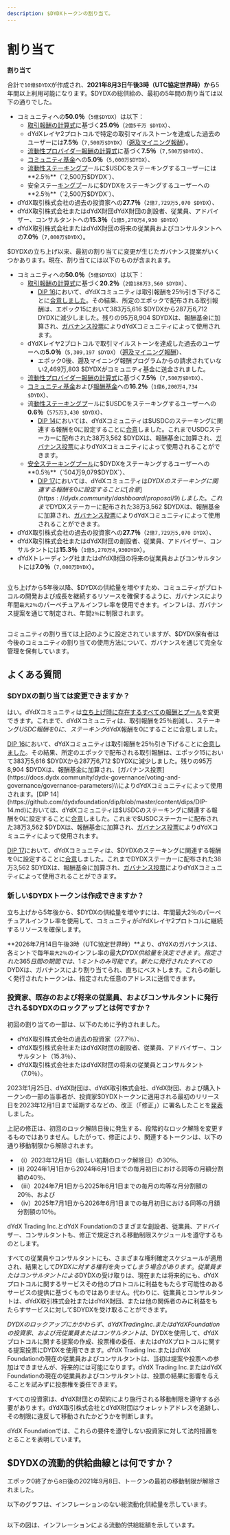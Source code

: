 ```yaml
---
description: $DYDXトークンの割り当て。
---
```


# 割り当て

**割り当て**

合計`で10億$DYDX`が作成され、**2021年8月3日午後3時（UTC協定世界時）から**5年間以上利用可能になります。$DYDXの総供給の、最初の5年間の割り当ては以下の通りでした。

* コミュニティへの**50.0％**（`5億$DYDX`）は以下：
  * [取引報酬の計算式](https://docs.dydx.community/dydx-governance/rewards/trading-rewards)に基づく**25.0％**（`2億5千万 $DYDX`）、
  * dYdXレイヤ2プロトコルで特定の取引マイルストーンを達成した過去のユーザーには**7.5％**（`7,500万$DYDX`）（[遡及マイニング報酬](https://docs.dydx.community/dydx-governance/rewards/retroactive-mining-rewards)）。
  * [流動性プロバイダー報酬の計算式](https://docs.dydx.community/dydx-governance/rewards/liquidity-provider-rewards)に基づく**7.5％**（`7,500万$DYDX`）、
  * [コミュニティ基金](https://docs.dydx.community/dydx-governance/start-here/community-treasury/)への**5.0％**（`5,000万$DYDX`）、
  * [流動性ステーキングプ](https://docs.dydx.community/dydx-governance/staking-pools/liquidity-staking-pool)ールに$USDCをステーキングするユーザーには**2.5％**（`2,500万$DYDX`）、
  * 安全ステー[キングプ](https://docs.dydx.community/dydx-governance/staking-pools/safety-staking-pool)ールに$DYDXをステーキングするユーザーへの**2.5％**（`2,500万$DYDX`）、
* dYdX取引株式会社の過去の投資家への**27.7％**（`2億7,729万5,070 $DYDX`）、
* dYdX取引株式会社またはdYdX財団dYdX財団の創設者、従業員、アドバイザー、コンサルタントへの**15.3％**（`1億5,270万4,930 $DYDX`）
* dYdX取引株式会社またはdYdX財団の将来の従業員およびコンサルタントへの**7.0％**（`7,000万$DYDX`）。

$DYDXの立ち上げ以来、最初の割り当てに変更が生じたガバナンス提案がいくつかあります。現在、割り当てには以下のものが含まれます。

* コミュニティへの**50.0％**（`5億$DYDX`）は以下：
  * [取引報酬の計算式](https://docs.dydx.community/dydx-governance/rewards/trading-rewards)に基づく**20.2％**（`2億188万3,560 $DYDX`）、
    * [DIP 16](https://github.com/dydxfoundation/dip/blob/master/content/dips/DIP-16.md)において、dYdXコミュニティは取引報酬を25％引き下げることに[合意しました](https://dydx.community/dashboard/proposal/8)。その結果、所定のエポックで配布される取引報酬は、エポック15において383万5,616 $DYDXから287万6,712 DYDXに減少しました。残りの95万8,904 $DYDXは、報酬基金に加算され、[ガバナンス投票](https://docs.dydx.community/dydx-governance/voting-and-governance/governance-parameters)によりdYdXコミュニティによって使用されます。
  * dYdXレイヤ2プロトコルで取引マイルストーンを達成した過去のユーザーへの**5.0％**（`5,309,197 $DYDX`）（[遡及マイニング報酬](../rewards/retroactive-mining-rewards.md)）、
    * エポック0後、遡及マイニング報酬プログラムからの請求されていない2,469万,803 $DYDXがコミュニティ基金に送金されました。
  * [流動性プロバイダー報酬の計算式](https://docs.dydx.community/dydx-governance/rewards/liquidity-provider-rewards)に基づく**7.5％**（`7,500万$DYDX`）、
  * [コミュニティ基金](https://docs.dydx.community/dydx-governance/start-here/community-treasury/)および[報酬基金](https://docs.dydx.community/dydx-governance/start-here/rewards-treasury)への**16.2％**（`1億6,200万4,734 $DYDX`）、
  * 流[動性ステーキングプ](https://docs.dydx.community/dydx-governance/staking-pools/liquidity-staking-pool)ールに$USDCをステーキングするユーザーへの**0.6％**（`575万3,430 $DYDX`）、
    * [DIP 14](https://github.com/dydxfoundation/dip/blob/master/content/dips/DIP-14.md)においては、dYdXコミュニティは$USDCのステーキングに関連する報酬を0に設定することに[合意](https://dydx.community/dashboard/proposal/7)しました。これまでUSDCステーカーに配布された38万3,562 $DYDXは、報酬基金に加算され、[ガバナンス投票](https://docs.dydx.community/dydx-governance/voting-and-governance/governance-parameters)によりdYdXコミュニティによって使用されることができます。
  * [安全ステーキングプール](https://docs.dydx.community/dydx-governance/staking-pools/safety-staking-pool)に$DYDXをステーキングするユーザーへの**0.5％**（`504万9,079$DYDX`）、
    * [DIP 17](https://github.com/dydxfoundation/dip/blob/master/content/dips/DIP-17.md)においては、dYdXコミュニティは$DYDXのステーキングに関連する報酬を0に設定することに[合意](https://dydx.community/dashboard/proposal/9)しました。これまで$DYDXステーカーに配布された38万3,562 $DYDXは、報酬基金に加算され、[ガバナンス投票](https://docs.dydx.community/dydx-governance/voting-and-governance/governance-parameters)によりdYdXコミュニティによって使用されることができます。
* dYdX取引株式会社の過去の投資家への**27.7％**（`2億7,729万5,070 DYDX`）、
* dYdX取引株式会社またはdYdX財団の創設者、従業員、アドバイザー、コンサルタントには**15.3％**（`1億5,270万4,930DYDX`）。
* dYdXトレーディング社またはdYdX財団の将来の従業員およびコンサルタントには**7.0％**（`7,000万DYDX`）。

<figure><img src="../.gitbook/assets/Screenshot 2023-01-20 at 4.19.16 PM.png" alt=""><figcaption></figcaption></figure>

立ち上げから5年後以降、$DYDXの供給量を増やすため、コミュニティがプロトコルの開発および成長を継続するリソースを確保するように、ガバナンスにより年間`最大2％`のパーペチュアルインフレ率を使用できます。インフレは、ガバナンス提案を通じて制定され、年間`2％`に制限されます。

<figure><img src="../.gitbook/assets/Screenshot 2023-01-20 at 4.19.21 PM.png" alt=""><figcaption></figcaption></figure>

コミュニティの割り当ては上記のように設定されていますが、$DYDX保有者は今後のコミュニティの割り当ての使用方法について、ガバナンスを通じて完全な管理を保有しています。

## **よくある質問**

### $DYDXの割り当ては変更できますか？

はい。dYdXコミュニティは[立ち上げ時に存在するすべての報酬とプール](../voting-and-governance/governance-parameters.md)を変更できます。これまで、dYdXコミュニティは、取引報酬を25％削減し、ステーキング$USDC報酬を0に、ステーキング$dYdX報酬を0にすることに合意しました。

[DIP 16](https://github.com/dydxfoundation/dip/blob/master/content/dips/DIP-16.md)において、dYdXコミュニティは取引報酬を25％引き下げることに[合意しました](https://dydx.community/dashboard/proposal/8)。その結果、所定のエポックで配布される取引報酬は、エポック15において383万5,616 $DYDXから287万6,712 $DYDXに減少しました。残りの95万8,904 $DYDXは、報酬基金に加算され、[ガバナンス投票](https://docs.dydx.community/dydx-governance/voting-and-governance/governance-parameters)\\によりdYdXコミュニティによって使用されます。[DIP 14](https://github.com/dydxfoundation/dip/blob/master/content/dips/DIP-14.md)においては、dYdXコミュニティは$USDCのステーキングに関連する報酬を0に設定することに[合意](https://dydx.community/dashboard/proposal/7)しました。これまで$USDCステーカーに配布された38万3,562 $DYDXは、報酬基金に加算され、[ガバナンス投票](https://docs.dydx.community/dydx-governance/voting-and-governance/governance-parameters)によりdYdXコミュニティによって使用されます。

[DIP 17](https://github.com/dydxfoundation/dip/blob/master/content/dips/DIP-17.md)において、dYdXコミュニティは、$DYDXのステーキングに関連する報酬を0に設定することに[合意](https://dydx.community/dashboard/proposal/9)しました。これまでDYDXステーカーに配布された38万3,562 $DYDXは、報酬基金に加算され、[ガバナンス投票](https://docs.dydx.community/dydx-governance/voting-and-governance/governance-parameters)によりdYdXコミュニティによって使用されることができます。

### **新しい$DYDXトークンは作成できますか？**

立ち上げから5年後から、$DYDXの供給量を増やすには、年間最大2％のパーペチュアルインフレ率を使用して、コミュニティがdYdXレイヤ2プロトコルに継続するリソースを確保します。

**2026年7月14日午後3時（UTC協定世界時）**より、dYdXのガバナンスは、各ミントで毎年`最大2％`のインフレ率の最大$DYDX供給量を決定できます。指定された365日間の期間では、1ミントのみ可能です。新たに発行されたすべての$DYDXは、ガバナンスにより割り当てられ、直ちにベストします。これらの新しく発行されたトークンは、指定された任意のアドレスに送信できます。

### **投資家、既存のおよび将来の従業員、およびコンサルタントに発行される$DYDXのロックアップとは何ですか？**

初回の割り当ての一部は、以下のために予約されました。

* dYdX取引株式会社の過去の投資家（27.7％）、
* dYdX取引株式会社またはdYdX財団の創設者、従業員、アドバイザー、コンサルタント（15.3％）、
* dYdX取引株式会社またはdYdX財団の将来の従業員とコンサルタント（7.0％）。

2023年1月25日、dYdX財団は、dYdX取引株式会社、dYdX財団、および購入トークンの一部の当事者が、投資家$DYDXトークンに適用される最初のリリース日を2023年12月1日まで延期するなどの、改正（「修正」）に署名したことを[発表](https://dydx.foundation/blog/lock-up-extension)しました。

上記の修正は、初回のロック解除日後に発生する、段階的なロック解除を変更するものではありません。したがって、修正により、関連するトークンは、以下の通り移動制限から解除されます。

* （i）2023年12月1日（新しい初期のロック解除日）の30％、
* (ii) 2024年1月1日から2024年6月1日までの毎月初日における同等の月額分割額の40％、
* （iii）2024年7月1日から2025年6月1日までの毎月の均等な月分割額の20％、および
* （iv）2025年7月1日から2026年6月1日までの毎月初日における同等の月額分割額の10％。

dYdX Trading Inc.とdYdX Foundationのさまざまな創設者、従業員、アドバイザー、コンサルタントも、修正で規定される移動制限スケジュールを遵守するものとします。

すべての従業員やコンサルタントにも、さまざまな権利確定スケジュールが適用され、結果として$DYDXに対する権利を失ってしまう場合があります。従業員またはコンサルタントによる$DYDXの受け取りは、現在または将来的にも、dYdXプロトコルに関するサービスその他のプロトコルに利益をもたらす可能性のあるサービスの提供に基づくものではありません。代わりに、従業員とコンサルタントは、dYdX取引株式会社またはdYdX財団、または他の関係者のみに利益をもたらすサービスに対して$DYDXを受け取ることができます。

$DYDXのロックアップにかかわらず、dYdX Trading Inc.またはdYdX Foundationの投資家、および元従業員またはコンサルタントは、$DYDXを使用して、dYdXプロトコルに関する提案の作成、投票権の委任、またはdYdXプロトコルに関する提案投票にDYDXを使用できます。dYdX Trading Inc.またはdYdX Foundationの現在の従業員およびコンサルタントは、当初は提案や投票への参加はできませんが、将来的には可能になります。dYdX Trading Inc.またはdYdX Foundationの現在の従業員およびコンサルタントは、投票の結果に影響を与えることを試みずに投票権を委任できます。

すべての投資家は、dYdX財団との契約により施行される移動制限を遵守する必要があります。dYdX取引株式会社とdYdX財団はウォレットアドレスを追跡し、その制限に違反して移動されたかどうかを判断します。

dYdX Foundationでは、これらの要件を遵守しない投資家に対して法的措置をとることを表明しています。

## $DYDXの流動的供給曲線とは何ですか？

エポック0終了から`8日`後の2021年9月8日、トークンの最初の移動制限が解除されました。

以下のグラフは、インフレーションのない総流動化供給量を示しています。

<figure><img src="../.gitbook/assets/liquid-supply-total-issuance.png" alt=""><figcaption></figcaption></figure>

以下の図は、インフレーションによる流動的供給総額を示しています。

<figure><img src="../.gitbook/assets/liquid-supply-total issuance-2%-inflation.png" alt=""><figcaption></figcaption></figure>
